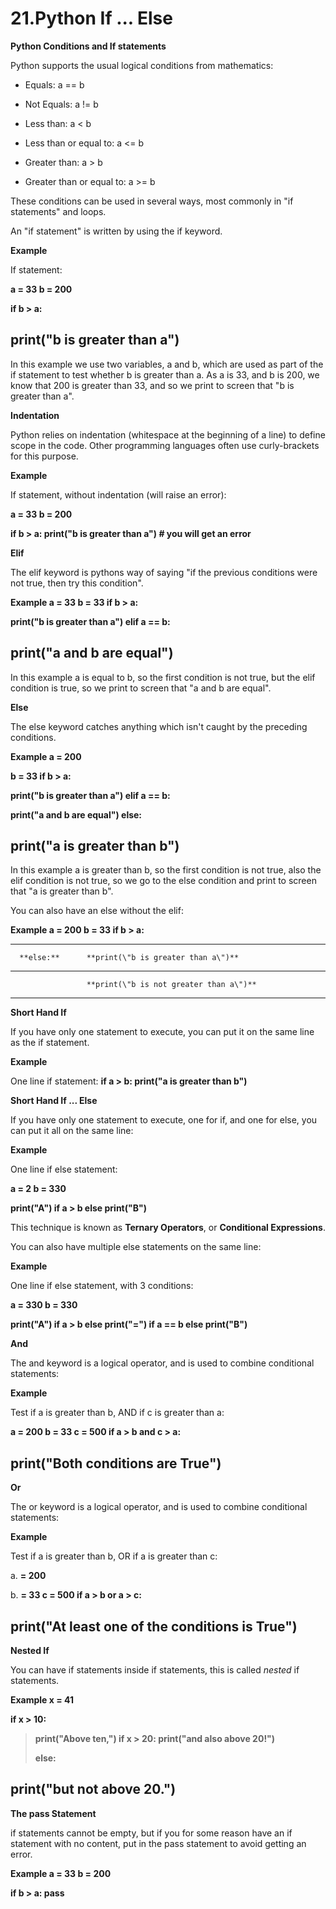 # 21.Python If \... Else

**Python Conditions and If statements**

Python supports the usual logical conditions from mathematics:

- Equals: a == b

- Not Equals: a != b

- Less than: a \< b

- Less than or equal to: a \<= b

- Greater than: a \> b

- Greater than or equal to: a \>= b

These conditions can be used in several ways, most commonly in \"if
statements\" and loops.

An \"if statement\" is written by using the if keyword.

**Example**

If statement:

**a = 33 b = 200**

**if b \> a:**

## print(\"b is greater than a\")

In this example we use two variables, a and b, which are used as part of
the if statement to test whether b is greater than a. As a is 33, and b
is 200, we know that 200 is greater than 33, and so we print to screen
that \"b is greater than a\".

**Indentation**

Python relies on indentation (whitespace at the beginning of a line) to
define scope in the code. Other programming languages often use
curly-brackets for this purpose.

**Example**

If statement, without indentation (will raise an error):

**a = 33 b = 200**

**if b \> a: print(\"b is greater than a\") \# you will get an error**

**Elif**

The elif keyword is pythons way of saying \"if the previous conditions
were not true, then try this condition\".

**Example a = 33 b = 33 if b \> a:**

**print(\"b is greater than a\") elif a == b:**

##  print(\"a and b are equal\")

In this example a is equal to b, so the first condition is not true, but
the elif condition is true, so we print to screen that \"a and b are
equal\".

**Else**

The else keyword catches anything which isn\'t caught by the preceding
conditions.

**Example a = 200**

**b = 33 if b \> a:**

**print(\"b is greater than a\") elif a == b:**

**print(\"a and b are equal\") else:**

##  print(\"a is greater than b\")

In this example a is greater than b, so the first condition is not true,
also the elif condition is not true, so we go to the else condition and
print to screen that \"a is greater than b\".

You can also have an else without the elif:

**Example a = 200 b = 33 if b \> a:**

  -----------------------------------------------------------------------
      **else:**      **print(\"b is greater than a\")**
  ------------------ ----------------------------------------------------
                     **print(\"b is not greater than a\")**

  -----------------------------------------------------------------------

**Short Hand If**

If you have only one statement to execute, you can put it on the same
line as the if statement.

**Example**

One line if statement: **if a \> b: print(\"a is greater than b\")**

**Short Hand If \... Else**

If you have only one statement to execute, one for if, and one for else,
you can put it all on the same line:

**Example**

One line if else statement:

**a = 2 b = 330**

**print(\"A\") if a \> b else print(\"B\")**

This technique is known as **Ternary Operators**, or **Conditional
Expressions**.

You can also have multiple else statements on the same line:

**Example**

One line if else statement, with 3 conditions:

**a = 330 b = 330**

**print(\"A\") if a \> b else print(\"=\") if a == b else print(\"B\")**

**And**

The and keyword is a logical operator, and is used to combine
conditional statements:

**Example**

Test if a is greater than b, AND if c is greater than a:

**a = 200 b = 33 c = 500 if a \> b and c \> a:**

##  print(\"Both conditions are True\")

**Or**

The or keyword is a logical operator, and is used to combine conditional
statements:

**Example**

Test if a is greater than b, OR if a is greater than c:

a.  **= 200**

b.  **= 33 c = 500 if a \> b or a \> c:**

##  print(\"At least one of the conditions is True\")

**Nested If**

You can have if statements inside if statements, this is called *nested*
if statements.

**Example x = 41**

**if x \> 10:**

> **print(\"Above ten,\") if x \> 20: print(\"and also above 20!\")**
>
> **else:**

## print(\"but not above 20.\")

**The pass Statement**

if statements cannot be empty, but if you for some reason have an if
statement with no content, put in the pass statement to avoid getting an
error.

**Example a = 33 b = 200**

**if b \> a: pass**
